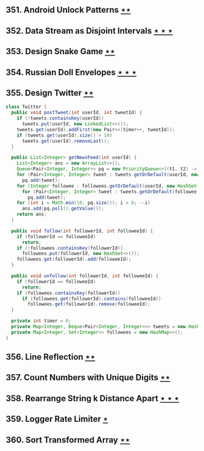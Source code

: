 ## 351. Android Unlock Patterns [$\star\star$](https://leetcode.com/problems/android-unlock-patterns)

## 352. Data Stream as Disjoint Intervals [$\star\star\star$](https://leetcode.com/problems/data-stream-as-disjoint-intervals)

## 353. Design Snake Game [$\star\star$](https://leetcode.com/problems/design-snake-game)

## 354. Russian Doll Envelopes [$\star\star\star$](https://leetcode.com/problems/russian-doll-envelopes)

## 355. Design Twitter [$\star\star$](https://leetcode.com/problems/design-twitter)

```java
class Twitter {
  public void postTweet(int userId, int tweetId) {
    if (!tweets.containsKey(userId))
      tweets.put(userId, new LinkedList<>());
    tweets.get(userId).addFirst(new Pair<>(timer++, tweetId));
    if (tweets.get(userId).size() > 10)
      tweets.get(userId).removeLast();
  }

  public List<Integer> getNewsFeed(int userId) {
    List<Integer> ans = new ArrayList<>();
    Queue<Pair<Integer, Integer>> pq = new PriorityQueue<>((t1, t2) -> t2.getKey() - t1.getKey());
    for (Pair<Integer, Integer> tweet : tweets.getOrDefault(userId, new LinkedList<>()))
      pq.add(tweet);
    for (Integer followee : followees.getOrDefault(userId, new HashSet<>()))
      for (Pair<Integer, Integer> tweet : tweets.getOrDefault(followee, new LinkedList<>()))
        pq.add(tweet);
    for (int i = Math.min(10, pq.size()); i > 0; --i)
      ans.add(pq.poll().getValue());
    return ans;
  }

  public void follow(int followerId, int followeeId) {
    if (followerId == followeeId)
      return;
    if (!followees.containsKey(followerId))
      followees.put(followerId, new HashSet<>());
    followees.get(followerId).add(followeeId);
  }

  public void unfollow(int followerId, int followeeId) {
    if (followerId == followeeId)
      return;
    if (followees.containsKey(followerId))
      if (followees.get(followerId).contains(followeeId))
        followees.get(followerId).remove(followeeId);
  }

  private int timer = 0;
  private Map<Integer, Deque<Pair<Integer, Integer>>> tweets = new HashMap<>();
  private Map<Integer, Set<Integer>> followees = new HashMap<>();
}
```

## 356. Line Reflection [$\star\star$](https://leetcode.com/problems/line-reflection)

## 357. Count Numbers with Unique Digits [$\star\star$](https://leetcode.com/problems/count-numbers-with-unique-digits)

## 358. Rearrange String k Distance Apart [$\star\star\star$](https://leetcode.com/problems/rearrange-string-k-distance-apart)

## 359. Logger Rate Limiter [$\star$](https://leetcode.com/problems/logger-rate-limiter)

## 360. Sort Transformed Array [$\star\star$](https://leetcode.com/problems/sort-transformed-array)
